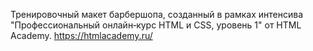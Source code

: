 Тренировочный макет барбершопа, созданный в рамках интенсива "Профессиональный онлайн‑курс HTML и CSS, уровень 1" 
от HTML Academy.
https://htmlacademy.ru/
